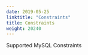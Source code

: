 ```yaml
---
date: 2019-05-25
linktitle: "Constraints"
title: Constraints
weight: 20240
---
```


Supported MySQL Constraints
